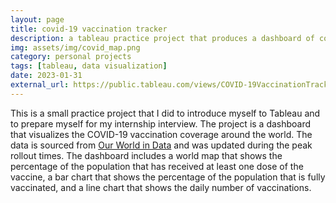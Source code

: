 ```yaml
---
layout: page
title: covid-19 vaccination tracker
description: a tableau practice project that produces a dashboard of covid-19 vaccination coverage
img: assets/img/covid_map.png
category: personal projects
tags: [tableau, data visualization]
date: 2023-01-31
external_url: https://public.tableau.com/views/COVID-19VaccinationTracker_16750879553650/GlobalVaccineTracker?:language=en-US&publish=yes&:display_count=n&:origin=viz_share_link
---
```


This is a small practice project that I did to introduce myself to Tableau and to prepare myself for my internship interview. The project is a dashboard that visualizes the COVID-19 vaccination coverage around the world. The data is sourced from [Our World in Data](https://ourworldindata.org/covid-vaccinations) and was updated during the peak rollout times. The dashboard includes a world map that shows the percentage of the population that has received at least one dose of the vaccine, a bar chart that shows the percentage of the population that is fully vaccinated, and a line chart that shows the daily number of vaccinations.
